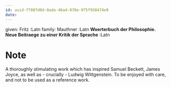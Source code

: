 ```yaml
---
id: uuid-f7087d0d-0ada-46a4-970e-975f938474e9
date: 
---
```


given: Fritz :Latn
family: Mauthner :Latn
**Woerterbuch der Philosophie. Neue Beitraege zu einer Kritik der Sprache** :Latn
# Note
A thoroughly stimulating work which has inspired Samuel Beckett, James Joyce, as well as - crucially - Ludwig Wittgenstein.  To be enjoyed with care, and not to be used as a reference work.